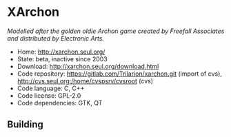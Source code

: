 # XArchon

_Modelled after the golden oldie Archon game created by Freefall Associates and distributed by Electronic Arts._

- Home: http://xarchon.seul.org/
- State: beta, inactive since 2003
- Download: http://xarchon.seul.org/download.html
- Code repository: https://gitlab.com/Trilarion/xarchon.git (import of cvs), http://cvs.seul.org:/home/cvspsrv/cvsroot (cvs)
- Code language: C, C++
- Code license: GPL-2.0
- Code dependencies: GTK, QT

## Building

